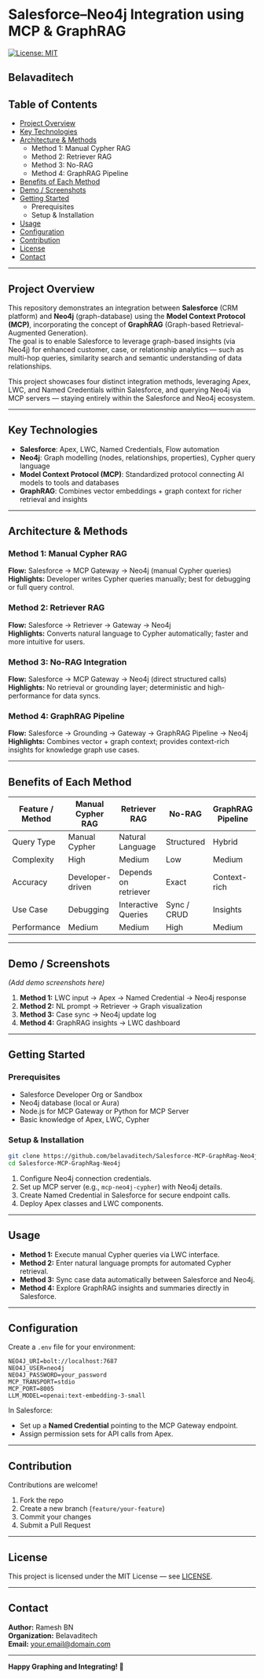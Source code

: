 # Salesforce–Neo4j Integration using MCP & GraphRAG  
[![License: MIT](https://img.shields.io/badge/License-MIT-blue.svg)](LICENSE)  
## Belavaditech  

## Table of Contents  
- [Project Overview](#project-overview)  
- [Key Technologies](#key-technologies)  
- [Architecture & Methods](#architecture--methods)  
  - Method 1: Manual Cypher RAG  
  - Method 2: Retriever RAG  
  - Method 3: No-RAG  
  - Method 4: GraphRAG Pipeline  
- [Benefits of Each Method](#benefits-of-each-method)  
- [Demo / Screenshots](#demo--screenshots)  
- [Getting Started](#getting-started)  
  - Prerequisites  
  - Setup & Installation  
- [Usage](#usage)  
- [Configuration](#configuration)  
- [Contribution](#contribution)  
- [License](#license)  
- [Contact](#contact)  

---

## Project Overview  
This repository demonstrates an integration between **Salesforce** (CRM platform) and **Neo4j** (graph-database) using the **Model Context Protocol (MCP)**, incorporating the concept of **GraphRAG** (Graph-based Retrieval-Augmented Generation).  
The goal is to enable Salesforce to leverage graph-based insights (via Neo4j) for enhanced customer, case, or relationship analytics — such as multi-hop queries, similarity search and semantic understanding of data relationships.

This project showcases four distinct integration methods, leveraging Apex, LWC, and Named Credentials within Salesforce, and querying Neo4j via MCP servers — staying entirely within the Salesforce and Neo4j ecosystem.

---

## Key Technologies  
- **Salesforce**: Apex, LWC, Named Credentials, Flow automation  
- **Neo4j**: Graph modelling (nodes, relationships, properties), Cypher query language  
- **Model Context Protocol (MCP)**: Standardized protocol connecting AI models to tools and databases  
- **GraphRAG**: Combines vector embeddings + graph context for richer retrieval and insights  

---

## Architecture & Methods  

### Method 1: Manual Cypher RAG  
**Flow:** Salesforce → MCP Gateway → Neo4j (manual Cypher queries)  
**Highlights:** Developer writes Cypher queries manually; best for debugging or full query control.  

### Method 2: Retriever RAG  
**Flow:** Salesforce → Retriever → Gateway → Neo4j  
**Highlights:** Converts natural language to Cypher automatically; faster and more intuitive for users.  

### Method 3: No-RAG Integration  
**Flow:** Salesforce → MCP Gateway → Neo4j (direct structured calls)  
**Highlights:** No retrieval or grounding layer; deterministic and high-performance for data syncs.  

### Method 4: GraphRAG Pipeline  
**Flow:** Salesforce → Grounding → Gateway → GraphRAG Pipeline → Neo4j  
**Highlights:** Combines vector + graph context; provides context-rich insights for knowledge graph use cases.  

---

## Benefits of Each Method  

| Feature / Method | Manual Cypher RAG | Retriever RAG | No-RAG | GraphRAG Pipeline |
|------------------|------------------|----------------|--------|-------------------|
| Query Type | Manual Cypher | Natural Language | Structured | Hybrid |
| Complexity | High | Medium | Low | Medium |
| Accuracy | Developer-driven | Depends on retriever | Exact | Context-rich |
| Use Case | Debugging | Interactive Queries | Sync / CRUD | Insights |
| Performance | Medium | Medium | High | Medium |

---

## Demo / Screenshots  
*(Add demo screenshots here)*  
1. **Method 1:** LWC input → Apex → Named Credential → Neo4j response  
2. **Method 2:** NL prompt → Retriever → Graph visualization  
3. **Method 3:** Case sync → Neo4j update log  
4. **Method 4:** GraphRAG insights → LWC dashboard  

---

## Getting Started  

### Prerequisites  
- Salesforce Developer Org or Sandbox  
- Neo4j database (local or Aura)  
- Node.js for MCP Gateway or Python for MCP Server  
- Basic knowledge of Apex, LWC, Cypher  

### Setup & Installation  
```bash
git clone https://github.com/belavaditech/Salesforce-MCP-GraphRag-Neo4j.git
cd Salesforce-MCP-GraphRag-Neo4j
```

1. Configure Neo4j connection credentials.  
2. Set up MCP server (e.g., `mcp-neo4j-cypher`) with Neo4j details.  
3. Create Named Credential in Salesforce for secure endpoint calls.  
4. Deploy Apex classes and LWC components.  

---

## Usage  
- **Method 1:** Execute manual Cypher queries via LWC interface.  
- **Method 2:** Enter natural language prompts for automated Cypher retrieval.  
- **Method 3:** Sync case data automatically between Salesforce and Neo4j.  
- **Method 4:** Explore GraphRAG insights and summaries directly in Salesforce.  

---

## Configuration  

Create a `.env` file for your environment:  
```env
NEO4J_URI=bolt://localhost:7687
NEO4J_USER=neo4j
NEO4J_PASSWORD=your_password
MCP_TRANSPORT=stdio
MCP_PORT=8005
LLM_MODEL=openai:text-embedding-3-small
```

In Salesforce:  
- Set up a **Named Credential** pointing to the MCP Gateway endpoint.  
- Assign permission sets for API calls from Apex.  

---

## Contribution  
Contributions are welcome!  
1. Fork the repo  
2. Create a new branch (`feature/your-feature`)  
3. Commit your changes  
4. Submit a Pull Request  

---

## License  
This project is licensed under the MIT License — see [LICENSE](LICENSE).  

---

## Contact  
**Author:** Ramesh BN  
**Organization:** Belavaditech  
**Email:** [your.email@domain.com](mailto:your.email@domain.com)  

---

**Happy Graphing and Integrating! 🚀**

